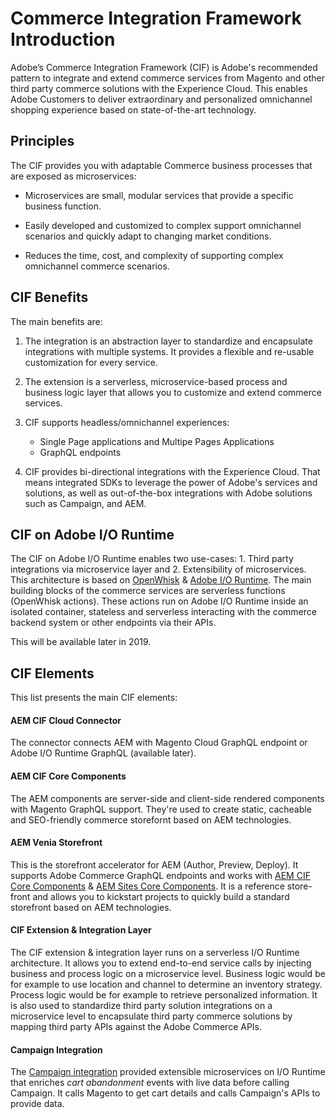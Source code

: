 # Commerce Integration Framework Introduction

Adobe’s Commerce Integration Framework (CIF) is Adobe's recommended pattern to integrate and extend commerce services from Magento and other third party commerce solutions with the Experience Cloud. This enables Adobe Customers to deliver extraordinary and personalized omnichannel shopping experience based on state-of-the-art technology.

## Principles

The CIF provides you with adaptable Commerce business processes that are exposed as microservices:

- Microservices are small, modular services that provide a specific business function.

- Easily developed and customized to complex support omnichannel scenarios and quickly adapt to changing market conditions.

- Reduces the time, cost, and complexity of supporting complex omnichannel commerce scenarios.

## CIF Benefits

The main benefits are:

1. The integration is an abstraction layer to standardize and encapsulate integrations with multiple systems. It provides a flexible and re-usable customization for every service.

2. The extension is a serverless, microservice-based process and business logic layer that allows you to customize and extend commerce services.

3. CIF supports headless/omnichannel experiences:

   - Single Page applications and Multipe Pages Applications
   - GraphQL endpoints

4. CIF provides bi-directional integrations with the Experience Cloud. That means integrated SDKs to leverage the power of Adobe's services and solutions, as well as out-of-the-box integrations with Adobe solutions such as Campaign, and AEM.

## CIF on Adobe I/O Runtime

The CIF on Adobe I/O Runtime enables two use-cases: 1. Third party integrations via microservice layer and 2. Extensibility of microservices. This architecture is based on [OpenWhisk](https://openwhisk.apache.org) & [Adobe I/O Runtime](https://www.adobe.io/apis/cloudplatform/runtime.html). The main building blocks of the commerce services are serverless functions (OpenWhisk actions). These actions run on Adobe I/O Runtime inside an isolated container, stateless and serverless interacting with the commerce backend system or other endpoints via their APIs.

This will be available later in 2019.

## CIF Elements

This list presents the main CIF elements:

#### AEM CIF Cloud Connector

The connector connects AEM with Magento Cloud GraphQL endpoint or Adobe I/O Runtime GraphQL (available later).

#### AEM CIF Core Components

The AEM components are server-side and client-side rendered components with Magento GraphQL support. They're used to create static, cacheable and SEO-friendly commerce storefornt based on AEM technologies.

#### AEM Venia Storefront

This is the storefront accelerator for AEM (Author, Preview, Deploy). It supports Adobe Commerce GraphQL endpoints and works with [AEM CIF Core Components](https://github.com/adobe/aem-core-cif-components) & [AEM Sites Core Components](https://github.com/adobe/aem-core-wcm-components). It is a reference store-front and allows you to kickstart projects to quickly build a standard storefront based on AEM technologies.

#### CIF Extension & Integration Layer

The CIF extension & integration layer runs on a serverless I/O Runtime architecture. It allows you to extend end-to-end service calls by injecting business and process logic on a microservice level. Business logic would be for example to use location and channel to determine an inventory strategy. Process logic would be for example to retrieve personalized information. It is also used to standardize third party solution integrations on a microservice level to encapsulate third party commerce solutions by mapping third party APIs against the Adobe Commerce APIs.

#### Campaign Integration

The [Campaign integration](https://github.com/adobe/commerce-cif-cart-abandonment) provided extensible microservices on I/O Runtime that enriches _cart abandonment_ events with live data before calling Campaign. It calls Magento to get cart details and calls Campaign's APIs to provide data.
